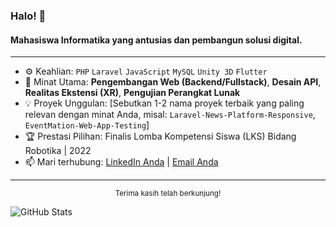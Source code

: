 ### Halo! 👋

#### Mahasiswa Informatika yang antusias dan pembangun solusi digital.

---

- ⚙️ Keahlian: `PHP` `Laravel` `JavaScript` `MySQL` `Unity 3D` `Flutter`
- 🚀 Minat Utama: **Pengembangan Web (Backend/Fullstack)**, **Desain API**, **Realitas Ekstensi (XR)**, **Pengujian Perangkat Lunak**
- 💡 Proyek Unggulan: [Sebutkan 1-2 nama proyek terbaik yang paling relevan dengan minat Anda, misal: `Laravel-News-Platform-Responsive`, `EventMation-Web-App-Testing`]
- 🏆 Prestasi Pilihan: Finalis Lomba Kompetensi Siswa (LKS) Bidang Robotika | 2022
- 📫 Mari terhubung: [LinkedIn Anda]([LINK_KE_LINKEDIN_ANDA]) | [Email Anda](mailto:[EMAIL_ANDA])

---

<div align="center">
  <sub>Terima kasih telah berkunjung!</sub>
</div>

![GitHub Stats](https://github-readme-stats.vercel.app/api?username=[YOUR_GITHUB_USERNAME]&show_icons=true&theme=default&hide_border=true)
